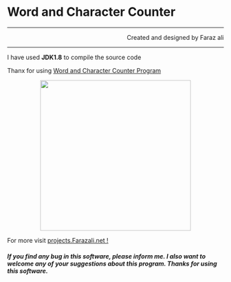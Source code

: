 # Word and Character Counter
<hr>
<p align="right">Created and designed by Faraz ali
<hr>
I have used <b>JDK1.8</b> to compile the source code
<br>
<p>Thanx for using <u>Word and Character Counter Program</u></p>

<div align="center"><img src="1.jpg" width="350px" ></div>


For more visit <a href="http://projects.Farazali.net/">projects.Farazali.net !</a>

##### If you find any bug in this software, please inform me. I also want to welcome any of your suggestions about this program. Thanks for using this software.

